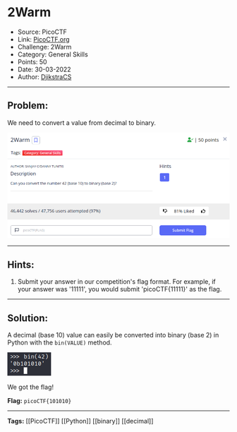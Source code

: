# 2Warm
* Source: PicoCTF
* Link: [PicoCTF.org](https://picoctf.org/)
* Challenge: 2Warm
* Category: General Skills
* Points: 50
* Date: 30-03-2022
* Author: [DjikstraCS](https://github.com/DjikstraCS)

---
## Problem:
We need to convert a value from decimal to binary.

![](./attachments/Pasted%20image%2020220330161507.png)

---
## Hints:
1. Submit your answer in our competition's flag format. For example, if your answer was '11111', you would submit 'picoCTF{11111}' as the flag.

---

## Solution:
A decimal (base 10) value can easily be converted into binary (base 2) in Python with the `bin(VALUE)` method. 

![](./attachments/Pasted%20image%2020220330163158.png)

We got the flag!

**Flag:** `picoCTF{101010}`

---
**Tags:** [[PicoCTF]] [[Python]] [[binary]] [[decimal]]